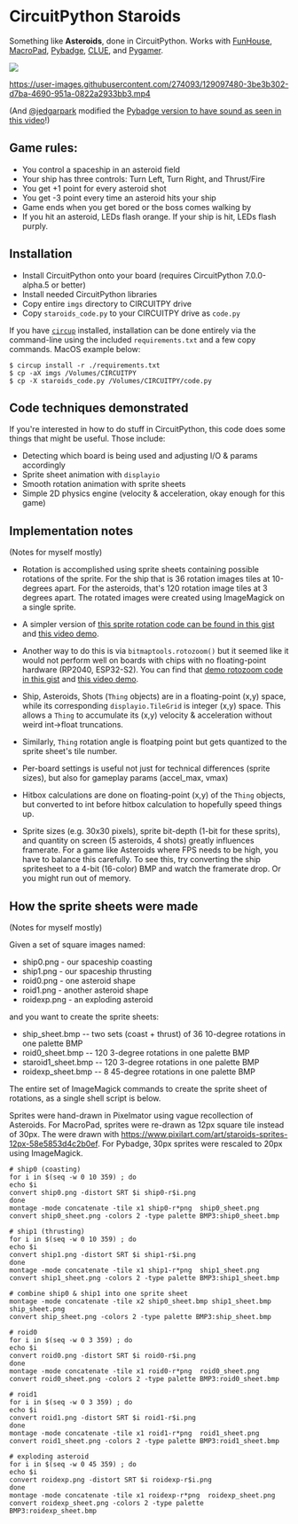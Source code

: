 # CircuitPython Staroids

Something like **Asteroids**, done in CircuitPython.
Works with [FunHouse](https://www.adafruit.com/product/4985),
[MacroPad](https://www.adafruit.com/product/5128),
[Pybadge](https://www.adafruit.com/product/4200),
[CLUE](https://www.adafruit.com/product/4500),
and [Pygamer](https://www.adafruit.com/product/4242).

<img src="./docs/staroids_family1.jpg" />

https://user-images.githubusercontent.com/274093/129097480-3be3b302-d7ba-4690-951a-0822a2933bb3.mp4

(And [@jedgarpark](https://github.com/jedgarpark) modified the [Pybadge version to have sound as seen in this video](https://www.youtube.com/watch?v=sC_fLp5CfTg)!)

## Game rules:
- You control a spaceship in an asteroid field
- Your ship has three controls: Turn Left, Turn Right, and Thrust/Fire
- You get +1 point for every asteroid shot
- You get -3 point every time an asteroid hits your ship
- Game ends when you get bored or the boss comes walking by
- If you hit an asteroid, LEDs flash orange. If your ship is hit, LEDs flash purply.

## Installation

- Install CircuitPython onto your board (requires CircuitPython 7.0.0-alpha.5 or better)
- Install needed CircuitPython libraries
- Copy entire `imgs` directory to CIRCUITPY drive
- Copy `staroids_code.py` to your CIRCUITPY drive as `code.py`

If you have [`circup`](https://github.com/adafruit/circup) installed,
installation can be done entirely via the command-line
using the included `requirements.txt` and a few copy commands. MacOS example below:

```
$ circup install -r ./requirements.txt
$ cp -aX imgs /Volumes/CIRCUITPY
$ cp -X staroids_code.py /Volumes/CIRCUITPY/code.py
```

## Code techniques demonstrated

If you're interested in how to do stuff in CircuitPython, this code does some things that might be useful. Those include:
- Detecting which board is being used and adjusting I/O & params accordingly
- Sprite sheet animation with `displayio`
- Smooth rotation animation with sprite sheets
- Simple 2D physics engine (velocity & acceleration, okay enough for this game)


## Implementation notes

(Notes for myself mostly)
- Rotation is accomplished using sprite sheets containing possible rotations of the sprite.
For the ship that is 36 rotation images tiles at 10-degrees apart. For the asteroids, that's 120 rotation image tiles at 3 degrees apart. The rotated images were created using ImageMagick
on a single sprite.

- A simpler version of [this sprite rotation code can be found in this gist](https://gist.github.com/todbot/92373f93db9da0fca5ca4adee8d7d75b) and [this video demo](https://twitter.com/todbot/status/1423331295384399883).

- Another way to do this is via `bitmaptools.rotozoom()` but it seemed like it would not perform well
on boards with chips with no floating-point hardware (RP2040, ESP32-S2).
You can find that [demo rotozoom code in this gist](https://gist.github.com/todbot/8b524daba51bd84c92799a2401324521) and [this video demo](https://twitter.com/todbot/status/1423078302391037953).

- Ship, Asteroids, Shots (`Thing` objects) are in a floating-point (x,y) space,
while its corresponding `displayio.TileGrid` is integer (x,y) space. This allows a `Thing`
to accumulate its (x,y) velocity & acceleration without weird int->float truncations.

- Similarly, `Thing` rotation angle is floatping point but gets quantized to the
sprite sheet's tile number.

- Per-board settings is useful not just for technical differences (sprite sizes),
but also for gameplay params (accel_max, vmax)

- Hitbox calculations are done on floating-point (x,y) of the `Thing` objects,
but converted to int before hitbox calculation to hopefully speed things up.

- Sprite sizes (e.g. 30x30 pixels), sprite bit-depth (1-bit for these sprits),
and quantity on screen (5 asteroids, 4 shots) greatly influences framerate.
For a game like Asteroids where FPS needs to be high, you have to balance this carefully.
To see this, try converting the ship spritesheet to a 4-bit (16-color) BMP and watch the
framerate drop. Or you might run out of memory.


## How the sprite sheets were made

(Notes for myself mostly)

Given a set of square images named:
- ship0.png - our spaceship coasting
- ship1.png - our spaceship thrusting
- roid0.png - one asteroid shape
- roid1.png - another asteroid shape
- roidexp.png - an exploding asteroid

and you want to create the sprite sheets:
- ship_sheet.bmp  -- two sets (coast + thrust) of 36 10-degree rotations in one palette BMP
- roid0_sheet.bmp -- 120 3-degree rotations in one palette BMP
- staroid1_sheet.bmp -- 120 3-degree rotations in one palette BMP
- roidexp_sheet.bmp -- 8 45-degree rotations in one palette BMP

The entire set of ImageMagick commands to create the sprite sheet of rotations,
as a single shell script is below.

Sprites were hand-drawn in Pixelmator using vague recollection of Asteroids.
For MacroPad, sprites were re-drawn as 12px square tile instead of 30px.
The were drawn with https://www.pixilart.com/art/staroids-sprites-12px-58e5853d4c2b0ef.
For Pybadge, 30px sprites were rescaled to 20px using ImageMagick.

```shell
# ship0 (coasting)
for i in $(seq -w 0 10 359) ; do
echo $i
convert ship0.png -distort SRT $i ship0-r$i.png
done
montage -mode concatenate -tile x1 ship0-r*png  ship0_sheet.png
convert ship0_sheet.png -colors 2 -type palette BMP3:ship0_sheet.bmp

# ship1 (thrusting)
for i in $(seq -w 0 10 359) ; do
echo $i
convert ship1.png -distort SRT $i ship1-r$i.png
done
montage -mode concatenate -tile x1 ship1-r*png  ship1_sheet.png
convert ship1_sheet.png -colors 2 -type palette BMP3:ship1_sheet.bmp

# combine ship0 & ship1 into one sprite sheet
montage -mode concatenate -tile x2 ship0_sheet.bmp ship1_sheet.bmp ship_sheet.png
convert ship_sheet.png -colors 2 -type palette BMP3:ship_sheet.bmp

# roid0
for i in $(seq -w 0 3 359) ; do  
echo $i
convert roid0.png -distort SRT $i roid0-r$i.png 
done
montage -mode concatenate -tile x1 roid0-r*png  roid0_sheet.png
convert roid0_sheet.png -colors 2 -type palette BMP3:roid0_sheet.bmp 

# roid1
for i in $(seq -w 0 3 359) ; do  
echo $i
convert roid1.png -distort SRT $i roid1-r$i.png 
done
montage -mode concatenate -tile x1 roid1-r*png  roid1_sheet.png
convert roid1_sheet.png -colors 2 -type palette BMP3:roid1_sheet.bmp 

# exploding asteroid
for i in $(seq -w 0 45 359) ; do 
echo $i
convert roidexp.png -distort SRT $i roidexp-r$i.png
done
montage -mode concatenate -tile x1 roidexp-r*png  roidexp_sheet.png
convert roidexp_sheet.png -colors 2 -type palette BMP3:roidexp_sheet.bmp

```

